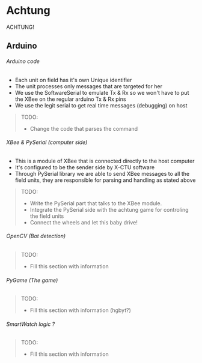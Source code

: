 Achtung
=======

ACHTUNG!

Arduino
-------
###### Arduino code
- Each unit on field has it's own Unique identifier
- The unit processes only messages that are targeted for her
- We use the SoftwareSerial to emulate Tx & Rx so we won't have to put the XBee on the regular arduino Tx & Rx pins
- We use the legit serial to get real time messages (debugging) on host

> TODO:
> - Change the code that parses the command

###### XBee & PySerial (computer side)
- This is a module of XBee that is connected directly to the host computer
- It's configured to be the sender side by X-CTU software
- Through PySerial library we are able to send XBee messages to all the field units, they are responsible for parsing and handling as stated above

> TODO:
> - Write the PySerial part that talks to the XBee module.
> - Integrate the PySerial side with the achtung game for controling the field units
> - Connect the wheels and let this baby drive!

###### OpenCV (Bot detection)
> TODO: 
> - Fill this section with information 

###### PyGame (The game)
> TODO:
> - Fill this section with information (hgbyt?)

###### SmartWatch logic ?
> TODO:
> - Fill this section with information
